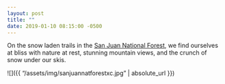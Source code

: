 ```yaml
---
layout: post
title: ""
date: 2019-01-10 08:15:00 -0500
---
```

On the snow laden trails in the [San Juan National Forest][san-juan], we find ourselves at bliss with nature at rest, stunning mountain views, and the crunch of snow under our skis.

![]({{ “/assets/img/sanjuannatforestxc.jpg” | absolute_url }})

[san-juan]: https://en.m.wikipedia.org/wiki/San_Juan_National_Forest